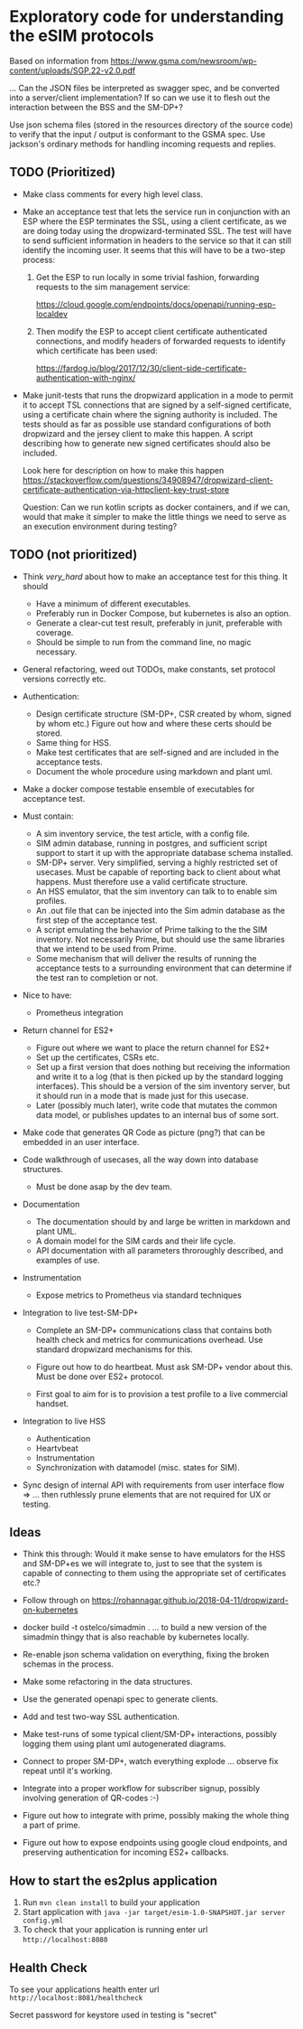 # Exploratory code for understanding the eSIM protocols

Based on information from
https://www.gsma.com/newsroom/wp-content/uploads/SGP.22-v2.0.pdf

... Can the JSON files be interpreted as swagger spec, and be
converted into a server/client implementation?  If so can we use it to
flesh out the interaction between the BSS and the SM-DP+?

Use json schema files (stored in the resources directory of the
source code) to verify that the input / output is conformant to the
GSMA spec.  Use jackson's ordinary methods for handling incoming
requests and replies.

TODO (Prioritized)
---


* Make class comments for every high level class.

* Make an acceptance test that lets the service run in conjunction with
  an ESP where the ESP terminates the SSL, using a client certificate,
  as we are doing today using the dropwizard-terminated SSL.   The test will
  have to send sufficient information in headers to the service so that it 
  can still identify the incoming user.  It seems that this will have to be a
  two-step process:

  1. Get the ESP to run locally in some trivial fashion, forwarding requests
  to the sim management service:

      https://cloud.google.com/endpoints/docs/openapi/running-esp-localdev

  2. Then modify the ESP to accept client certificate authenticated
  connections, and modify headers of forwarded requests to identify which
  certificate has been used:

       https://fardog.io/blog/2017/12/30/client-side-certificate-authentication-with-nginx/

* Make junit-tests that runs the dropwizard application in a mode to permit it
  to accept TSL connections that are signed by a self-signed certificate,
  using a certificate chain where the signing authority is included.  The tests
  should as far as possible use standard configurations of both 
  dropwizard and the jersey client to make this happen.  A script describing
  how to generate new signed certificates should also be included.

  Look here for description on how to make this happen
  https://stackoverflow.com/questions/34908947/dropwizard-client-certificate-authentication-via-httpclient-key-trust-store

  Question: Can we run kotlin scripts as docker containers, and if we can, would
  that make it simpler to make the little things we need to serve as an execution
  environment during testing?


TODO (not prioritized)
---

* Think _very_hard_  about how to make an acceptance test for this thing.   It should
   * Have a minimum of different executables.
   * Preferably run in Docker Compose, but kubernetes is also an option.
   * Generate a clear-cut test result, preferably in junit, preferable with coverage.
   * Should be simple to run from the command line, no magic necessary.

* General refactoring, weed out TODOs, make constants, set protocol versions
  correctly etc.

* Authentication:
   * Design certificate structure (SM-DP+, CSR  created by whom, signed by whom
     etc.)   Figure out how and where these certs should be stored.
   * Same thing for HSS.
   * Make test certificates that are self-signed and are included in the
     acceptance tests.
   * Document the whole procedure using markdown and plant uml.

* Make a docker compose testable ensemble of executables for acceptance test. 

 *  Must contain:

    * A sim inventory service, the test article, with a config file.
    * SIM admin database, running in postgres, and sufficient script support to
      start it up with the appropriate database schema installed.
    * SM-DP+ server. Very simplified, serving
      a highly restricted set of usecases.   Must be capable of reporting
      back to client about what happens.   Must therefore use a valid
      certificate structure.
    * An HSS emulator, that the sim inventory can talk to to enable
      sim profiles.
    * An .out file that can be injected into the Sim admin database
      as the first step of the acceptance test.
    * A script emulating the behavior of Prime talking to the
      the SIM inventory.  Not necessarily Prime, but should use
      the same libraries that we intend to be used from Prime.
    * Some mechanism that will deliver the results of running the acceptance
      tests to a surrounding environment that can determine if the test
      ran to  completion or not.

 *  Nice to have:

    * Prometheus integration

* Return channel for ES2+

   * Figure out where we want to place the return channel for ES2+
   * Set up the certificates, CSRs etc.
   * Set up a first version that does nothing but receiving the information
     and write it to a log (that is then picked up by the standard
     logging interfaces).  This should be a version of the sim inventory server,
     but it should run in a mode that is made just for this usecase.
   * Later (possibly much later), write code that mutates the common
     data model, or publishes updates to an internal bus of some sort.


* Make code that generates QR Code as picture (png?) that can be embedded
  in an user interface.

* Code walkthrough of usecases, all the way down into database structures.
   * Must be done asap by the dev team.

* Documentation
  * The documentation should by and large be written in markdown and 
    plant UML.
  * A domain model for the SIM cards and their life cycle.
  * API documentation with all parameters throroughly described, and 
    examples of use.

* Instrumentation
  * Expose metrics to Prometheus via standard techniques

* Integration to live test-SM-DP+
  * Complete an SM-DP+ communications class that contains both health
    check and metrics for communications overhead. Use standard 
    dropwizard mechanisms for this.
  
  * Figure out how to do heartbeat. Must ask SM-DP+ vendor about this.  Must be 
    done over ES2+ protocol.

  * First goal to aim for is to provision a test profile to a live commercial
    handset.

* Integration to live HSS
  * Authentication
  * Heartvbeat
  * Instrumentation
  * Synchronization with datamodel (misc. states for SIM).
   

* Sync design of internal API with requirements from user interface flow
   => ... then ruthlessly prune elements that are not required for
   UX or testing.


Ideas
---

* Think this through: Would it make sense to have emulators for
  the HSS and SM-DP+es we will integrate to, just to see that the 
  system is capable of connecting to them using the appropriate
  set of certificates etc.?

* Follow through on https://rohannagar.github.io/2018-04-11/dropwizard-on-kubernetes

* docker build -t ostelco/simadmin . 
  ... to build a new version of the simadmin thingy that is
  also reachable by kubernetes locally.

* Re-enable json schema validation on  everything, fixing the broken 
  schemas in the process.

* Make some refactoring in the data structures. 

* Use the generated openapi spec to generate clients.

* Add  and test two-way SSL authentication.

* Make test-runs of some typical client/SM-DP+ interactions,
  possibly logging them using plant uml autogenerated
  diagrams.

* Connect to proper SM-DP+, watch everything explode
  ... observe fix repeat until it's working.

* Integrate into a proper workflow for subscriber signup,
  possibly involving generation of QR-codes :-)

* Figure out how to integrate with prime, possibly making the whole thing
  a part of prime.

* Figure out how to expose endpoints using google cloud endpoints, and
  preserving authentication for incoming ES2+ callbacks.



How to start the es2plus application
---

1. Run `mvn clean install` to build your application
1. Start application with `java -jar target/esim-1.0-SNAPSHOT.jar server config.yml`
1. To check that your application is running enter url `http://localhost:8080`

Health Check
---

To see your applications health enter url `http://localhost:8081/healthcheck`


Secret password for keystore used in testing is "secret"


